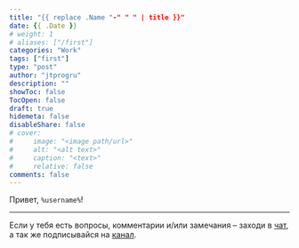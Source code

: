 ```yaml
---
title: "{{ replace .Name "-" " " | title }}"
date: {{ .Date }}
# weight: 1
# aliases: ["/first"]
categories: "Work"
tags: ["first"]
type: "post"
author: "jtprogru"
description: ""
showToc: false
TocOpen: false
draft: true
hidemeta: false
disableShare: false
# cover:
#     image: "<image path/url>"
#     alt: "<alt text>"
#     caption: "<text>"
#     relative: false
comments: false
---
```


Привет, `%username%`!



---
Если у тебя есть вопросы, комментарии и/или замечания – заходи в [чат](https://ttttt.me/jtprogru_chat), а так же подписывайся на [канал](https://ttttt.me/jtprogru_channel).
